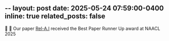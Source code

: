 --
layout: post
date: 2025-05-24 07:59:00-0400
inline: true
related_posts: false
---

 :tada: :tada: Our paper [Rel-A.I](https://arxiv.org/pdf/2407.07950) received the Best Paper Runner Up award at NAACL 2025